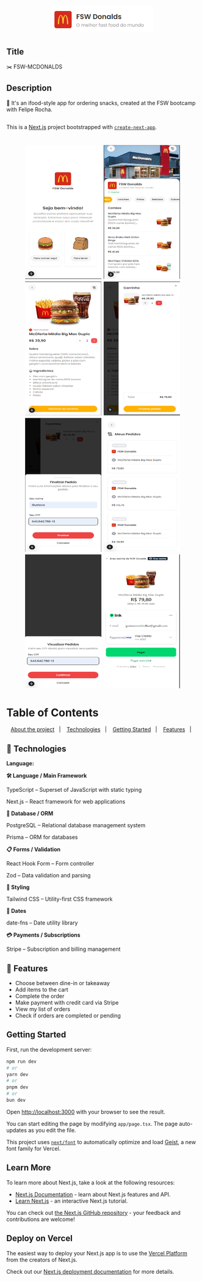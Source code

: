 <h1 align="center">
  <img src=".github/Logo.png" alt="Logo">
</h1>

## Title

✂️ FSW-MCDONALDS

## Description

🚀 It's an ifood-style app for ordering snacks, created at the FSW bootcamp with Felipe Rocha.

##

This is a [Next.js](https://nextjs.org) project bootstrapped with [`create-next-app`](https://nextjs.org/docs/app/api-reference/cli/create-next-app).

<h1 align="center">
  <img width="200px" height="350px" src=".github/Initial.png" alt="Initial">
  <img width="200px" height="350px"src=".github/ChooseItem.png" alt="Chooseitem">
  <img width="200px" height="350px"src=".github/addToCart.png" alt="addToCart">
  <img width="200px" height="350px"src=".github/FinishCart.png" alt="FinishCart">
  <img width="200px" height="350px"src=".github/FinishOrder.png">
  <img width="200px" height="350px" src=".github/OrdersList.png" alt="ordersList">
  <img width="200px" height="350px" src=".github/seeMyOrders.png" alt="ordersList">
  <img width="200px" height="350px" src=".github/StripeScreen.png" alt="ordersList">
  </h1>

# Table of Contents

<p align="center">
  <a href="#recycle-about-the-project">About the project</a>&nbsp;&nbsp;&nbsp;|&nbsp;&nbsp;&nbsp;
  <a href="#-technologies">Technologies</a>&nbsp;&nbsp;&nbsp;|&nbsp;&nbsp;&nbsp;
  <a href="#-getting-started">Getting Started</a>&nbsp;&nbsp;&nbsp;|&nbsp;&nbsp;&nbsp;
  <a href="#-features">Features</a>&nbsp;&nbsp;&nbsp;|&nbsp;&nbsp;
 
</p>

## 🚀 Technologies

**Language:**

**🛠 Language / Main Framework**

TypeScript
– Superset of JavaScript with static typing

Next.js
– React framework for web applications

**💾 Database / ORM**

PostgreSQL
– Relational database management system

Prisma
– ORM for databases

**📋 Forms / Validation**

React Hook Form
– Form controller

Zod
– Data validation and parsing

**🎨 Styling**

Tailwind CSS
– Utility-first CSS framework

**📅 Dates**

date-fns
– Date utility library

**💳 Payments / Subscriptions**

Stripe – Subscription and billing management

## 🔗 Features

- Choose between dine-in or takeaway
- Add items to the cart
- Complete the order
- Make payment with credit card via Stripe
- View my list of orders
- Check if orders are completed or pending

## Getting Started

First, run the development server:

```bash
npm run dev
# or
yarn dev
# or
pnpm dev
# or
bun dev
```

Open [http://localhost:3000](http://localhost:3000) with your browser to see the result.

You can start editing the page by modifying `app/page.tsx`. The page auto-updates as you edit the file.

This project uses [`next/font`](https://nextjs.org/docs/app/building-your-application/optimizing/fonts) to automatically optimize and load [Geist](https://vercel.com/font), a new font family for Vercel.

## Learn More

To learn more about Next.js, take a look at the following resources:

- [Next.js Documentation](https://nextjs.org/docs) - learn about Next.js features and API.
- [Learn Next.js](https://nextjs.org/learn) - an interactive Next.js tutorial.

You can check out [the Next.js GitHub repository](https://github.com/vercel/next.js) - your feedback and contributions are welcome!

## Deploy on Vercel

The easiest way to deploy your Next.js app is to use the [Vercel Platform](https://vercel.com/new?utm_medium=default-template&filter=next.js&utm_source=create-next-app&utm_campaign=create-next-app-readme) from the creators of Next.js.

Check out our [Next.js deployment documentation](https://nextjs.org/docs/app/building-your-application/deploying) for more details.
